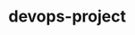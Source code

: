 # devops-project
<!-- #first run try -->
<!-- second run try -->
<!-- chng docker file -->
<!-- please run please -->